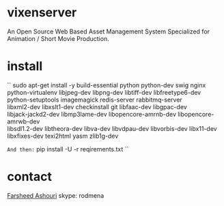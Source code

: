 vixenserver
===========
An Open Source Web Based Asset Management System Specialized for Animation / Short Movie Production.


install
===========

``
sudo apt-get install -y build-essential python python-dev swig nginx \
        python-virtualenv libjpeg-dev libpng-dev libtiff-dev libfreetype6-dev \
        python-setuptools imagemagick redis-server rabbitmq-server \
        libxml2-dev libxslt1-dev checkinstall git libfaac-dev libgpac-dev \
        libjack-jackd2-dev libmp3lame-dev libopencore-amrnb-dev libopencore-amrwb-dev \
        libsdl1.2-dev libtheora-dev libva-dev libvdpau-dev libvorbis-dev libx11-dev \
        libxfixes-dev texi2html yasm zlib1g-dev

``
And then:
``
pip install -U -r reqirements.txt
``



contact
=======
[Farsheed Ashouri](mailto:farsheed.ashouri@gmail.com)
skype: rodmena


